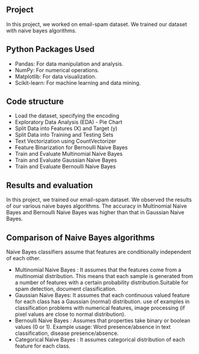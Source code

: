 ## Project
In this project, we worked on email-spam dataset. We trained our dataset with naive bayes algorithms. 

## Python Packages Used
* Pandas: For data manipulation and analysis.
* NumPy: For numerical operations.
* Matplotlib: For data visualization.
* Scikit-learn: For machine learning and data mining.

## Code structure
* Load the dataset, specifying the encoding
* Exploratory Data Analysis (EDA) - Pie Chart
* Split Data into Features (X) and Target (y)
* Split Data into Training and Testing Sets
* Text Vectorization using CountVectorizer
* Feature Binarization for Bernoulli Naive Bayes
* Train and Evaluate Multinomial Naive Bayes
* Train and Evaluate Gaussian Naive Bayes
* Train and Evaluate Bernoulli Naive Bayes

## Results and evaluation 
In this project, we trained our email-spam dataset. We observed the results of our various naive bayes algorithms. 
The accuracy in Multinomial Naive Bayes and Bernoulli Naive Bayes was higher than that in Gaussian Naive Bayes. 

## Comparison of Naive Bayes algorithms
Naive Bayes classifiers assume that features are conditionally independent of each other.
* Multinomial Naive Bayes : It assumes that the features come from a multinomial distribution. This means that each sample is generated from a number of features with a certain probability distribution.Suitable for spam detection, document classification.
* Gaussian Naive Bayes: It assumes that each continuous valued feature for each class has a Gaussian (normal) distribution. use of examples in classification problems with numerical features, image processing (if pixel values are close to normal distribution).
* Bernoulli Naive Bayes : Assumes that properties take binary or boolean values (0 or 1). Example usage: Word presence/absence in text classification, disease presence/absence.
* Categorical Naive Bayes : It assumes categorical distribution of each feature for each class.

